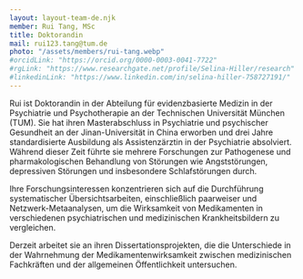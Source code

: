 ```yaml
---
layout: layout-team-de.njk
member: Rui Tang, MSc
title: Doktorandin
mail: rui123.tang@tum.de
photo: "/assets/members/rui-tang.webp"
#orcidLink: "https://orcid.org/0000-0003-0041-7722"
#rgLink: "https://www.researchgate.net/profile/Selina-Hiller/research"
#linkedinLink: "https://www.linkedin.com/in/selina-hiller-758727191/"
---
```


Rui ist Doktorandin in der Abteilung für evidenzbasierte Medizin in der Psychiatrie und Psychotherapie an der Technischen Universität München (TUM). Sie hat ihren Masterabschluss in Psychiatrie und psychischer Gesundheit an der Jinan-Universität in China erworben und drei Jahre standardisierte Ausbildung als Assistenzärztin in der Psychiatrie absolviert. Während dieser Zeit führte sie mehrere Forschungen zur Pathogenese und pharmakologischen Behandlung von Störungen wie Angststörungen, depressiven Störungen und insbesondere Schlafstörungen durch. 

Ihre Forschungsinteressen konzentrieren sich auf die Durchführung systematischer Übersichtsarbeiten, einschließlich paarweiser und Netzwerk-Metaanalysen, um die Wirksamkeit von Medikamenten in verschiedenen psychiatrischen und medizinischen Krankheitsbildern zu vergleichen. 

Derzeit arbeitet sie an ihren Dissertationsprojekten, die die Unterschiede in der Wahrnehmung der Medikamentenwirksamkeit zwischen medizinischen Fachkräften und der allgemeinen Öffentlichkeit untersuchen.


